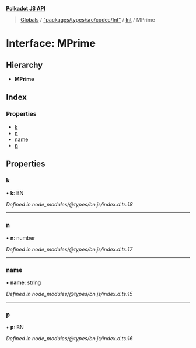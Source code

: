 **[Polkadot JS API](../README.md)**

> [Globals](../globals.md) / ["packages/types/src/codec/Int"](../modules/_packages_types_src_codec_int_.md) / [Int](../classes/_packages_types_src_codec_int_.int.md) / MPrime

# Interface: MPrime

## Hierarchy

* **MPrime**

## Index

### Properties

* [k](_packages_types_src_codec_int_.int.mprime.md#k)
* [n](_packages_types_src_codec_int_.int.mprime.md#n)
* [name](_packages_types_src_codec_int_.int.mprime.md#name)
* [p](_packages_types_src_codec_int_.int.mprime.md#p)

## Properties

### k

•  **k**: BN

*Defined in node_modules/@types/bn.js/index.d.ts:18*

___

### n

•  **n**: number

*Defined in node_modules/@types/bn.js/index.d.ts:17*

___

### name

•  **name**: string

*Defined in node_modules/@types/bn.js/index.d.ts:15*

___

### p

•  **p**: BN

*Defined in node_modules/@types/bn.js/index.d.ts:16*
